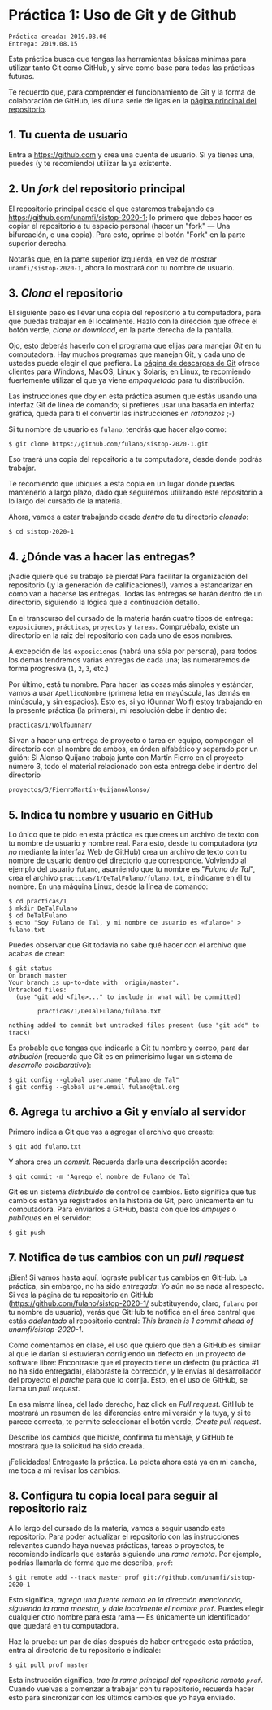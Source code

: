 # Práctica 1: Uso de Git y de Github

    Práctica creada: 2019.08.06
	Entrega: 2019.08.15

Esta práctica busca que tengas las herramientas básicas mínimas para
utilizar tanto Git como GitHub, y sirve como base para todas las
prácticas futuras.

Te recuerdo que, para comprender el funcionamiento de Git y la forma
de colaboración de GitHub, les dí una serie de ligas en la
[página principal del repositorio](https://github.com/unamfi/sistop-2020-1).

## 1. Tu cuenta de usuario

Entra a https://github.com y crea una cuenta de usuario. Si ya tienes
una, puedes (y te recomiendo) utilizar la ya existente.

## 2. Un *fork* del repositorio principal

El repositorio principal desde el que estaremos trabajando es
<https://github.com/unamfi/sistop-2020-1>; lo primero que debes hacer
es copiar el repositorio a tu espacio personal (hacer un "fork" — Una
bifurcación, o una copia). Para esto, oprime el botón "Fork" en la
parte superior derecha.

Notarás que, en la parte superior izquierda, en vez de mostrar
`unamfi/sistop-2020-1`, ahora lo mostrará con tu nombre de usuario.

## 3. *Clona* el repositorio

El siguiente paso es llevar una copia del repositorio a tu
computadora, para que puedas trabajar en él localmente. Hazlo con la
dirección que ofrece el botón verde, *clone or download*, en la parte
derecha de la pantalla.

Ojo, esto deberás hacerlo con el programa que elijas para manejar
*Git* en tu computadora. Hay muchos programas que manejan Git, y cada
uno de ustedes puede elegir el que prefiera. La
[página de descargas de Git](https://git-scm.com/downloads) ofrece
clientes para Windows, MacOS, Linux y Solaris; en Linux, te recomiendo
fuertemente utilizar el que ya viene *empaquetado* para tu
distribución.

Las instrucciones que doy en esta práctica asumen que estás usando una
interfaz Git de línea de comando; si prefieres usar una basada en
interfaz gráfica, queda para tí el convertir las instrucciones en
*ratonazos* ;-)

Si tu nombre de usuario es `fulano`, tendrás que hacer algo como:

    $ git clone https://github.com/fulano/sistop-2020-1.git

Eso traerá una copia del repositorio a tu computadora, desde donde
podrás trabajar.

Te recomiendo que ubiques a esta copia en un lugar donde puedas
mantenerlo a largo plazo, dado que seguiremos utilizando este
repositorio a lo largo del cursado de la materia.

Ahora, vamos a estar trabajando desde *dentro* de tu directorio
*clonado*:

    $ cd sistop-2020-1

## 4. ¿Dónde vas a hacer las entregas?

¡Nadie quiere que su trabajo se pierda! Para facilitar la organización
del repositorio (¡y la generación de calificaciones!), vamos a
estandarizar en cómo van a hacerse las entregas.  Todas las entregas
se harán dentro de un directorio, siguiendo la lógica que a
continuación detallo.

En el transcurso del cursado de la materia harán cuatro tipos de
entrega: `exposiciones`, `prácticas`, `proyectos` y
`tareas`. Compruébalo, existe un directorio en la raiz del repositorio
con cada uno de esos nombres.

A excepción de las `exposiciones` (habrá una sóla por persona), para
todos los demás tendremos varias entregas de cada una; las numeraremos
de forma progresiva (`1`, `2`, `3`, etc.)

Por último, está tu nombre. Para hacer las cosas más simples y
estándar, vamos a usar `ApellidoNombre` (primera letra en mayúscula,
las demás en minúscula, y sin espacios). Esto es, si yo (Gunnar Wolf)
estoy trabajando en la presente práctica (la primera), mi resolución
debe ir dentro de:

    practicas/1/WolfGunnar/

Si van a hacer una entrega de proyecto o tarea en equipo, compongan el
directorio con el nombre de ambos, en órden alfabético y separado por
un guión: Si Alonso Quijano trabaja junto con Martín Fierro en el
proyecto número 3, todo el material relacionado con esta entrega debe
ir dentro del directorio

    proyectos/3/FierroMartín-QuijanoAlonso/

## 5. Indica tu nombre y usuario en GitHub

Lo único que te pido en esta práctica es que crees un archivo de texto
con tu nombre de usuario y nombre real. Para esto, desde tu
computadora (*ya no* mediante la interfaz Web de GitHub) crea un
archivo de texto con tu nombre de usuario dentro del directorio que
corresponde. Volviendo al ejemplo del usuario `fulano`, asumiendo que
tu nombre es "*Fulano de Tal*", crea el archivo
`practicas/1/DeTalFulano/fulano.txt`, e indícame en él tu nombre. En
una máquina Linux, desde la línea de comando:

    $ cd practicas/1
	$ mkdir DeTalFulano
	$ cd DeTalFulano
    $ echo "Soy Fulano de Tal, y mi nombre de usuario es «fulano»" > fulano.txt

Puedes observar que Git todavía no sabe qué hacer con el archivo que
acabas de crear:

    $ git status
	On branch master
	Your branch is up-to-date with 'origin/master'.
	Untracked files:
	  (use "git add <file>..." to include in what will be committed)

        	practicas/1/DeTalFulano/fulano.txt

    nothing added to commit but untracked files present (use "git add" to track)

Es probable que tengas que indicarle a Git tu nombre y correo, para
dar *atribución* (recuerda que Git es en primerísimo lugar un sistema
de *desarrollo colaborativo*):

    $ git config --global user.name "Fulano de Tal"
	$ git config --global usre.email fulano@tal.org

## 6. Agrega tu archivo a Git y envíalo al servidor

Primero indica a Git que vas a agregar el archivo que creaste:

    $ git add fulano.txt

Y ahora crea un *commit*. Recuerda darle una descripción acorde:

    $ git commit -m 'Agrego el nombre de Fulano de Tal'

Git es un sistema *distribuido* de control de cambios. Esto significa
que tus cambios están ya registrados en la historia de Git, pero
únicamente en tu computadora. Para enviarlos a GitHub, basta con que
los *empujes* o *publiques* en el servidor:

    $ git push

## 7. Notifica de tus cambios con un *pull request*

¡Bien! Si vamos hasta aquí, lograste publicar tus cambios en
GitHub. La práctica, sin embargo, no ha sido *entregada*: Yo aún no se
nada al respecto. Si ves la página de tu repositorio en GitHub
(https://github.com/fulano/sistop-2020-1/ substituyendo, claro,
`fulano` por tu nombre de usuario), verás que GitHub te notifica en el
área central que estás *adelantado* al repositorio central: *This
branch is 1 commit ahead of unamfi/sistop-2020-1*.

Como comentamos en clase, el uso que quiero que den a GitHub es
similar al que le darían si estuvieran corrigiendo un defecto en un
proyecto de software libre: Encontraste que el proyecto tiene un
defecto (tu práctica #1 no ha sido entregada), elaboraste la
corrección, y le envías al desarrollador del proyecto el *parche* para
que lo corrija. Esto, en el uso de GitHub, se llama un *pull request*.

En esa misma línea, del lado derecho, haz click en *Pull
request*. GitHub te mostrará un resumen de las diferencias entre mi
versión y la tuya, y si te parece correcta, te permite seleccionar el
botón verde, *Create pull request*.

Describe los cambios que hiciste, confirma tu mensaje, y GitHub te
mostrará que la solicitud ha sido creada.

¡Felicidades! Entregaste la práctica. La pelota ahora está ya en mi
cancha, me toca a mi revisar los cambios.

## 8. Configura tu copia local para seguir al repositorio raiz

A lo largo del cursado de la materia, vamos a seguir usando este
repositorio. Para poder actualizar el repositorio con las
instrucciones relevantes cuando haya nuevas prácticas, tareas o
proyectos, te recomiendo indicarle que estarás siguiendo una *rama
remota*. Por ejemplo, podrías llamarla de forma que me describa, `prof`:

    $ git remote add --track master prof git://github.com/unamfi/sistop-2020-1

Esto significa, *agrega una fuente remota en la dirección mencionada,
siguiendo la rama maestra, y dale localmente el nombre `prof`*. Puedes
elegir cualquier otro nombre para esta rama — Es únicamente un
identificador que quedará en tu computadora.

Haz la prueba: un par de días después de haber entregado esta
práctica, entra al directorio de tu repositorio e indícale:

    $ git pull prof master

Esta instrucción significa, *trae la rama principal del repositorio
remoto `prof`*. Cuando vuelvas a comenzar a trabajar con tu
repositorio, recuerda hacer esto para sincronizar con los últimos
cambios que yo haya enviado.
